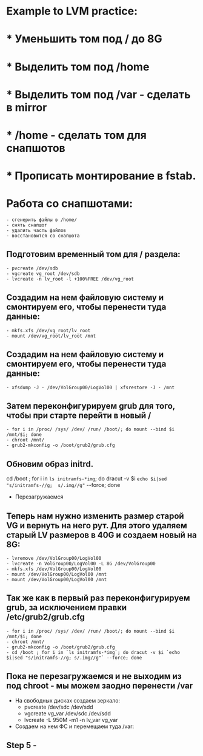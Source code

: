 #    Example to LVM practice:

#  * Уменьшить том под / до 8G
#  * Выделить том под /home
#  * Выделить том под /var - сделать в mirror
#  * /home - сделать том для снапшотов
#  * Прописать монтирование в fstab. 

#	Работа со снапшотами:
	- сгенерить файлы в /home/
	- снять снапшот
	- удалить часть файлов
	- восстановится со снапшота



## Подготовим временный том для / раздела:
	- pvcreate /dev/sdb
	- vgcreate vg_root /dev/sdb
    - lvcreate -n lv_root -l +100%FREE /dev/vg_root


## Создадим на нем файловую систему и смонтируем его, чтобы перенести туда данные:
	- mkfs.xfs /dev/vg_root/lv_root
	- mount /dev/vg_root/lv_root /mnt

## Создадим на нем файловую систему и смонтируем его, чтобы перенести туда данные:
    - xfsdump -J - /dev/VolGroup00/LogVol00 | xfsrestore -J - /mnt
## Затем переконфигурируем grub для того, чтобы при старте перейти в новый /
    - for i in /proc/ /sys/ /dev/ /run/ /boot/; do mount --bind $i /mnt/$i; done
    - chroot /mnt/
    - grub2-mkconfig -o /boot/grub2/grub.cfg

## Обновим образ initrd.
   cd /boot ; for i in `ls initramfs-*img`; do dracut -v $i `echo $i|sed "s/initramfs-//g; 
   s/.img//g"` --force; done
* Перезагружаемся

## Теперь нам нужно изменить размер старой VG и вернуть на него рут. Для этого удаляем старый LV размеров в 40G и создаем новый на 8G:
	- lvremove /dev/VolGroup00/LogVol00
	- lvcreate -n VolGroup00/LogVol00 -L 8G /dev/VolGroup00
	- mkfs.xfs /dev/VolGroup00/LogVol00
	- mount /dev/VolGroup00/LogVol00 /mnt
	- mount /dev/VolGroup00/LogVol00 /mnt


## Так же как в первый раз переконфигурируем grub, за исключением правки /etc/grub2/grub.cfg
	- for i in /proc/ /sys/ /dev/ /run/ /boot/; do mount --bind $i /mnt/$i; done
    - chroot /mnt/
	- grub2-mkconfig -o /boot/grub2/grub.cfg
	- cd /boot ; for i in `ls initramfs-*img`; do dracut -v $i `echo $i|sed "s/initramfs-//g; s/.img//g"` --force; done


## Пока не перезагружаемся и не выходим из под chroot - мы можем заодно перенести /var
* На свободных дисках создаем зеркало:
	- pvcreate /dev/sdc /dev/sdd
	- vgcreate vg_var /dev/sdc /dev/sdd
	- lvcreate -L 950M -m1 -n lv_var vg_var
* Создаем на нем ФС и перемещаем туда /var:


## Step 5 - 